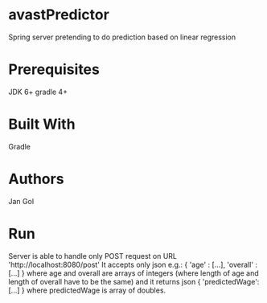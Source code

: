 # avastPredictor
Spring server pretending to do prediction based on linear regression

# Prerequisites
JDK 6+
gradle 4+

# Built With
Gradle

# Authors
Jan Gol

# Run
Server is able to handle only POST request on URL 'http://localhost:8080/post'
It accepts only json e.g.: { 'age' : [...], 'overall' : [...] } where age and overall are arrays of integers (where length of age and length of overall have to be the same) and it returns
json { 'predictedWage': [...] } where predictedWage is array of doubles.
